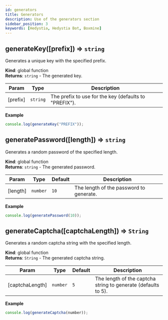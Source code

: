 ```yaml
---
id: generators
title: Generators
description: Use of the generators section
sidebar_position: 3
keywords: [Hedystia, Hedystia Bot, Boxmine]
---
```


<a name="generateKey"></a>

## generateKey([prefix]) ⇒ <code>string</code>

Generates a unique key with the specified prefix.

**Kind**: global function  
**Returns**: <code>string</code> - The generated key.

| Param    | Type                | Description                                           |
| -------- | ------------------- | ----------------------------------------------------- |
| [prefix] | <code>string</code> | The prefix to use for the key (defaults to "PREFIX"). |

**Example**

```js
console.log(generateKey("PREFIX"));
```

<a name="generatePassword"></a>

## generatePassword([length]) ⇒ <code>string</code>

Generates a random password of the specified length.

**Kind**: global function  
**Returns**: <code>string</code> - The generated password.

| Param    | Type                | Default         | Description                             |
| -------- | ------------------- | --------------- | --------------------------------------- |
| [length] | <code>number</code> | <code>10</code> | The length of the password to generate. |

**Example**

```js
console.log(generatePassword(10));
```

<a name="generateCaptcha"></a>

## generateCaptcha([captchaLength]) ⇒ <code>String</code>

Generates a random captcha string with the specified length.

**Kind**: global function  
**Returns**: <code>String</code> - The generated captcha string.

| Param           | Type                | Default        | Description                                                   |
| --------------- | ------------------- | -------------- | ------------------------------------------------------------- |
| [captchaLength] | <code>number</code> | <code>5</code> | The length of the captcha string to generate (defaults to 5). |

**Example**

```js
console.log(generateCaptcha(number));
```
